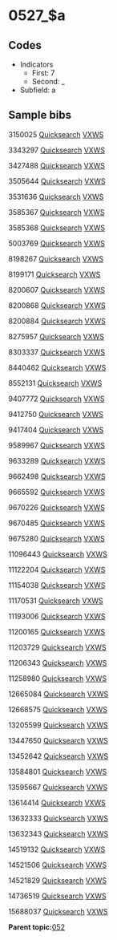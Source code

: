 # 0527\_$a

## Codes

-   Indicators
    -   First: 7
    -   Second: \_
-   Subfield: a

## Sample bibs

3150025 [Quicksearch](https://search.library.yale.edu/catalog/3150025) [VXWS](http://prodorbis.library.yale.edu:7014/vxws/GetHoldingsService?bibId=3150025)

3343297 [Quicksearch](https://search.library.yale.edu/catalog/3343297) [VXWS](http://prodorbis.library.yale.edu:7014/vxws/GetHoldingsService?bibId=3343297)

3427488 [Quicksearch](https://search.library.yale.edu/catalog/3427488) [VXWS](http://prodorbis.library.yale.edu:7014/vxws/GetHoldingsService?bibId=3427488)

3505644 [Quicksearch](https://search.library.yale.edu/catalog/3505644) [VXWS](http://prodorbis.library.yale.edu:7014/vxws/GetHoldingsService?bibId=3505644)

3531636 [Quicksearch](https://search.library.yale.edu/catalog/3531636) [VXWS](http://prodorbis.library.yale.edu:7014/vxws/GetHoldingsService?bibId=3531636)

3585367 [Quicksearch](https://search.library.yale.edu/catalog/3585367) [VXWS](http://prodorbis.library.yale.edu:7014/vxws/GetHoldingsService?bibId=3585367)

3585368 [Quicksearch](https://search.library.yale.edu/catalog/3585368) [VXWS](http://prodorbis.library.yale.edu:7014/vxws/GetHoldingsService?bibId=3585368)

5003769 [Quicksearch](https://search.library.yale.edu/catalog/5003769) [VXWS](http://prodorbis.library.yale.edu:7014/vxws/GetHoldingsService?bibId=5003769)

8198267 [Quicksearch](https://search.library.yale.edu/catalog/8198267) [VXWS](http://prodorbis.library.yale.edu:7014/vxws/GetHoldingsService?bibId=8198267)

8199171 [Quicksearch](https://search.library.yale.edu/catalog/8199171) [VXWS](http://prodorbis.library.yale.edu:7014/vxws/GetHoldingsService?bibId=8199171)

8200607 [Quicksearch](https://search.library.yale.edu/catalog/8200607) [VXWS](http://prodorbis.library.yale.edu:7014/vxws/GetHoldingsService?bibId=8200607)

8200868 [Quicksearch](https://search.library.yale.edu/catalog/8200868) [VXWS](http://prodorbis.library.yale.edu:7014/vxws/GetHoldingsService?bibId=8200868)

8200884 [Quicksearch](https://search.library.yale.edu/catalog/8200884) [VXWS](http://prodorbis.library.yale.edu:7014/vxws/GetHoldingsService?bibId=8200884)

8275957 [Quicksearch](https://search.library.yale.edu/catalog/8275957) [VXWS](http://prodorbis.library.yale.edu:7014/vxws/GetHoldingsService?bibId=8275957)

8303337 [Quicksearch](https://search.library.yale.edu/catalog/8303337) [VXWS](http://prodorbis.library.yale.edu:7014/vxws/GetHoldingsService?bibId=8303337)

8440462 [Quicksearch](https://search.library.yale.edu/catalog/8440462) [VXWS](http://prodorbis.library.yale.edu:7014/vxws/GetHoldingsService?bibId=8440462)

8552131 [Quicksearch](https://search.library.yale.edu/catalog/8552131) [VXWS](http://prodorbis.library.yale.edu:7014/vxws/GetHoldingsService?bibId=8552131)

9407772 [Quicksearch](https://search.library.yale.edu/catalog/9407772) [VXWS](http://prodorbis.library.yale.edu:7014/vxws/GetHoldingsService?bibId=9407772)

9412750 [Quicksearch](https://search.library.yale.edu/catalog/9412750) [VXWS](http://prodorbis.library.yale.edu:7014/vxws/GetHoldingsService?bibId=9412750)

9417404 [Quicksearch](https://search.library.yale.edu/catalog/9417404) [VXWS](http://prodorbis.library.yale.edu:7014/vxws/GetHoldingsService?bibId=9417404)

9589967 [Quicksearch](https://search.library.yale.edu/catalog/9589967) [VXWS](http://prodorbis.library.yale.edu:7014/vxws/GetHoldingsService?bibId=9589967)

9633289 [Quicksearch](https://search.library.yale.edu/catalog/9633289) [VXWS](http://prodorbis.library.yale.edu:7014/vxws/GetHoldingsService?bibId=9633289)

9662498 [Quicksearch](https://search.library.yale.edu/catalog/9662498) [VXWS](http://prodorbis.library.yale.edu:7014/vxws/GetHoldingsService?bibId=9662498)

9665592 [Quicksearch](https://search.library.yale.edu/catalog/9665592) [VXWS](http://prodorbis.library.yale.edu:7014/vxws/GetHoldingsService?bibId=9665592)

9670226 [Quicksearch](https://search.library.yale.edu/catalog/9670226) [VXWS](http://prodorbis.library.yale.edu:7014/vxws/GetHoldingsService?bibId=9670226)

9670485 [Quicksearch](https://search.library.yale.edu/catalog/9670485) [VXWS](http://prodorbis.library.yale.edu:7014/vxws/GetHoldingsService?bibId=9670485)

9675280 [Quicksearch](https://search.library.yale.edu/catalog/9675280) [VXWS](http://prodorbis.library.yale.edu:7014/vxws/GetHoldingsService?bibId=9675280)

11096443 [Quicksearch](https://search.library.yale.edu/catalog/11096443) [VXWS](http://prodorbis.library.yale.edu:7014/vxws/GetHoldingsService?bibId=11096443)

11122204 [Quicksearch](https://search.library.yale.edu/catalog/11122204) [VXWS](http://prodorbis.library.yale.edu:7014/vxws/GetHoldingsService?bibId=11122204)

11154038 [Quicksearch](https://search.library.yale.edu/catalog/11154038) [VXWS](http://prodorbis.library.yale.edu:7014/vxws/GetHoldingsService?bibId=11154038)

11170531 [Quicksearch](https://search.library.yale.edu/catalog/11170531) [VXWS](http://prodorbis.library.yale.edu:7014/vxws/GetHoldingsService?bibId=11170531)

11193006 [Quicksearch](https://search.library.yale.edu/catalog/11193006) [VXWS](http://prodorbis.library.yale.edu:7014/vxws/GetHoldingsService?bibId=11193006)

11200165 [Quicksearch](https://search.library.yale.edu/catalog/11200165) [VXWS](http://prodorbis.library.yale.edu:7014/vxws/GetHoldingsService?bibId=11200165)

11203729 [Quicksearch](https://search.library.yale.edu/catalog/11203729) [VXWS](http://prodorbis.library.yale.edu:7014/vxws/GetHoldingsService?bibId=11203729)

11206343 [Quicksearch](https://search.library.yale.edu/catalog/11206343) [VXWS](http://prodorbis.library.yale.edu:7014/vxws/GetHoldingsService?bibId=11206343)

11258980 [Quicksearch](https://search.library.yale.edu/catalog/11258980) [VXWS](http://prodorbis.library.yale.edu:7014/vxws/GetHoldingsService?bibId=11258980)

12665084 [Quicksearch](https://search.library.yale.edu/catalog/12665084) [VXWS](http://prodorbis.library.yale.edu:7014/vxws/GetHoldingsService?bibId=12665084)

12668575 [Quicksearch](https://search.library.yale.edu/catalog/12668575) [VXWS](http://prodorbis.library.yale.edu:7014/vxws/GetHoldingsService?bibId=12668575)

13205599 [Quicksearch](https://search.library.yale.edu/catalog/13205599) [VXWS](http://prodorbis.library.yale.edu:7014/vxws/GetHoldingsService?bibId=13205599)

13447650 [Quicksearch](https://search.library.yale.edu/catalog/13447650) [VXWS](http://prodorbis.library.yale.edu:7014/vxws/GetHoldingsService?bibId=13447650)

13452642 [Quicksearch](https://search.library.yale.edu/catalog/13452642) [VXWS](http://prodorbis.library.yale.edu:7014/vxws/GetHoldingsService?bibId=13452642)

13584801 [Quicksearch](https://search.library.yale.edu/catalog/13584801) [VXWS](http://prodorbis.library.yale.edu:7014/vxws/GetHoldingsService?bibId=13584801)

13595667 [Quicksearch](https://search.library.yale.edu/catalog/13595667) [VXWS](http://prodorbis.library.yale.edu:7014/vxws/GetHoldingsService?bibId=13595667)

13614414 [Quicksearch](https://search.library.yale.edu/catalog/13614414) [VXWS](http://prodorbis.library.yale.edu:7014/vxws/GetHoldingsService?bibId=13614414)

13632333 [Quicksearch](https://search.library.yale.edu/catalog/13632333) [VXWS](http://prodorbis.library.yale.edu:7014/vxws/GetHoldingsService?bibId=13632333)

13632343 [Quicksearch](https://search.library.yale.edu/catalog/13632343) [VXWS](http://prodorbis.library.yale.edu:7014/vxws/GetHoldingsService?bibId=13632343)

14519132 [Quicksearch](https://search.library.yale.edu/catalog/14519132) [VXWS](http://prodorbis.library.yale.edu:7014/vxws/GetHoldingsService?bibId=14519132)

14521506 [Quicksearch](https://search.library.yale.edu/catalog/14521506) [VXWS](http://prodorbis.library.yale.edu:7014/vxws/GetHoldingsService?bibId=14521506)

14521829 [Quicksearch](https://search.library.yale.edu/catalog/14521829) [VXWS](http://prodorbis.library.yale.edu:7014/vxws/GetHoldingsService?bibId=14521829)

14736519 [Quicksearch](https://search.library.yale.edu/catalog/14736519) [VXWS](http://prodorbis.library.yale.edu:7014/vxws/GetHoldingsService?bibId=14736519)

15688037 [Quicksearch](https://search.library.yale.edu/catalog/15688037) [VXWS](http://prodorbis.library.yale.edu:7014/vxws/GetHoldingsService?bibId=15688037)

**Parent topic:**[052](../../tags/052/052.md)

